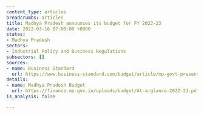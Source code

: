 ```yaml
---
content_type: articles
breadcrumbs: articles
title: Madhya Pradesh announces its budget for FY 2022-23
date: 2022-03-16 07:00:00 +0000
states:
- Madhya Pradesh
sectors:
- Industrial Policy and Business Regulations
subsectors: []
sources:
- name: Business Standard
  url: https://www.business-standard.com/budget/article/mp-govt-presents-rs-2-79-trn-tax-free-budget-focus-on-infra-child-welfare-122030901008_1.html
details:
- name: Madhya Pradesh Budget
  url: https://finance.mp.gov.in/uploads/budget/At-a-glance-2022-23.pdf
is_analysis: false

---
```

